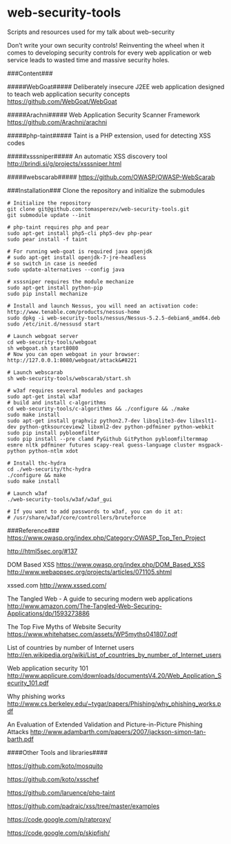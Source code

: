 web-security-tools
==================

Scripts and resources used for my talk about web-security

Don’t write your own security controls!
Reinventing the wheel when it comes to developing security controls for every web application or web service leads to wasted time and massive security holes.

###Content###

#####WebGoat#####
Deliberately insecure J2EE web application designed to teach web application security concepts
https://github.com/WebGoat/WebGoat

#####Arachni#####
Web Application Security Scanner Framework
https://github.com/Arachni/arachni

#####php-taint#####
Taint is a PHP extension, used for detecting XSS codes

#####xsssniper#####
An automatic XSS discovery tool http://brindi.si/g/projects/xsssniper.html

#####webscarab#####
https://github.com/OWASP/OWASP-WebScarab

###Installation###
Clone the repository and initialize the submodules

```
# Initialize the repository
git clone git@github.com:tomasperezv/web-security-tools.git
git submodule update --init

# php-taint requires php and pear
sudo apt-get install php5-cli php5-dev php-pear
sudo pear install -f taint

# For running web-goat is required java openjdk
# sudo apt-get install openjdk-7-jre-headless
# so switch in case is needed
sudo update-alternatives --config java

# xsssniper requires the module mechanize
sudo apt-get install python-pip
sudo pip install mechanize

# Install and launch Nessus, you will need an activation code: http://www.tenable.com/products/nessus-home
sudo dpkg -i web-security-tools/nessus/Nessus-5.2.5-debian6_amd64.deb
sudo /etc/init.d/nessusd start

# Launch webgoat server
cd web-security-tools/webgoat
sh webgoat.sh start8080
# Now you can open webgoat in your browser: http://127.0.0.1:8080/webgoat/attack&#8221

# Launch webscarab
sh web-security-tools/webscarab/start.sh

# w3af requires several modules and packages
sudo apt-get instal w3af
# build and install c-algorithms
cd web-security-tools/c-algorithms && ./configure && ./make
sudo make install
sudo apt-get install graphviz python2.7-dev libsqlite3-dev libxslt1-dev python-gtksourceview2 libxml2-dev python-pdfminer python-webkit
sudo pip install pybloomfilter
sudo pip install --pre clamd PyGithub GitPython pybloomfiltermmap esmre nltk pdfminer futures scapy-real guess-language cluster msgpack-python python-ntlm xdot

# Install thc-hydra
cd ./web-security/thc-hydra
./configure && make
sudo make install

# Launch w3af
./web-security-tools/w3af/w3af_gui

# If you want to add passwords to w3af, you can do it at:
# /usr/share/w3af/core/controllers/bruteforce
```

###Reference###
https://www.owasp.org/index.php/Category:OWASP_Top_Ten_Project

http://html5sec.org/#137

DOM Based XSS
https://www.owasp.org/index.php/DOM_Based_XSS
http://www.webappsec.org/projects/articles/071105.shtml

xssed.com
http://www.xssed.com/

The Tangled Web - A guide to securing modern web applications
http://www.amazon.com/The-Tangled-Web-Securing-Applications/dp/1593273886

The Top Five Myths of Website Security
https://www.whitehatsec.com/assets/WP5myths041807.pdf

List of countries by number of Internet users
http://en.wikipedia.org/wiki/List_of_countries_by_number_of_Internet_users

Web application security 101
http://www.applicure.com/downloads/documentsV4.20/Web_Application_Security_101.pdf

Why phishing works
http://www.cs.berkeley.edu/~tygar/papers/Phishing/why_phishing_works.pdf

An Evaluation of Extended Validation and Picture-in-Picture Phishing Attacks
http://www.adambarth.com/papers/2007/jackson-simon-tan-barth.pdf


####Other Tools and libraries####

https://github.com/koto/mosquito

https://github.com/koto/xsschef

https://github.com/laruence/php-taint

https://github.com/padraic/xss/tree/master/examples

https://code.google.com/p/ratproxy/

https://code.google.com/p/skipfish/
